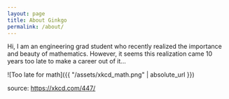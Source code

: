 ```yaml
---
layout: page
title: About Ginkgo
permalink: /about/
---
```


Hi, I am an engineering grad student who recently realized the importance and beauty of mathematics. However, it seems this realization came 10 years too late to make a career out of it...

![Too late for math]({{ "/assets/xkcd_math.png" | absolute_url }})

source: <https://xkcd.com/447/>
